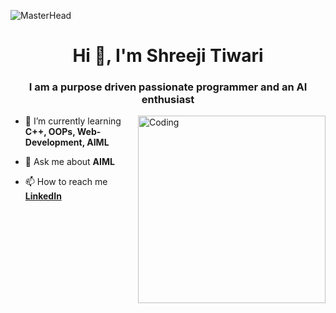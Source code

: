![MasterHead](https://www.behance.net/gallery/156923915/LinkedIn-Banner/modules/885287333)
<h1 align="center">Hi 👋, I'm Shreeji Tiwari</h1>
<h3 align="center">I am a purpose driven passionate programmer and an AI enthusiast</h3>
<img align="right" alt="Coding" width="300" src="https://i.pinimg.com/originals/f7/c8/6e/f7c86e14ddab0b4117994bd5f5385a98.gif">


- 🌱 I’m currently learning **C++, OOPs, Web-Development, AIML**

- 💬 Ask me about **AIML**

- 📫 How to reach me <a href = "https://www.linkedin.com/in/shreeji-tiwari-7a4003237/" target = "_blank"><b>LinkedIn<b></a>

